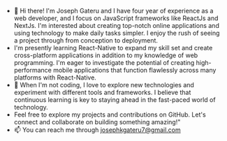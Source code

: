 - 👋 Hi there! I'm Joseph Gateru and I have four year of experience as a web developer, and I focus on JavaScript frameworks like ReactJs and NextJs. I'm interested about creating top-notch online applications and using technology to make daily tasks simpler. I enjoy the rush of seeing a project through from conception to deployment.
-  I'm presently learning React-Native to expand my skill set and create cross-platform applications in addition to my knowledge of web programming. I'm eager to investigate the potential of creating high-performance mobile applications that function flawlessly across many platforms with React-Native.
- 💞️ When I'm not coding, I love to explore new technologies and experiment with different tools and frameworks. I believe that continuous learning is key to staying ahead in the fast-paced world of technology.
-  Feel free to explore my projects and contributions on GitHub. Let's connect and collaborate on building something amazing!"
- 📫 You can reach me through josephkgateru7@gmail.com



